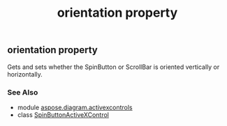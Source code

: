 ﻿---
title: orientation property
second_title: Aspose.Diagram for Python via .NET API References
description: 
type: docs
weight: 160
url: /python-net/aspose.diagram.activexcontrols/spinbuttonactivexcontrol/orientation/
is_root: false
---

## orientation property


Gets and sets whether the SpinButton or ScrollBar is oriented vertically or horizontally.

### See Also
* module [aspose.diagram.activexcontrols](../../)
* class [SpinButtonActiveXControl](/diagram/python-net/aspose.diagram.activexcontrols/spinbuttonactivexcontrol)
